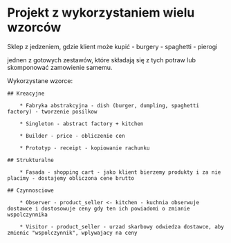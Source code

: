 # Projekt z wykorzystaniem wielu wzorców  

Sklep z jedzeniem, gdzie klient może kupić 
    - burgery
    - spaghetti
    - pierogi

jednen z gotowych zestawów, które składają się z tych potraw lub skomponować zamowienie samemu.

 Wykorzystane wzorce:

    ## Kreacyjne

        * Fabryka abstrakcyjna - dish (burger, dumpling, spaghetti factory) - tworzenie posilkow

        * Singleton - abstract factory + kitchen

        * Builder - price - obliczenie cen

        * Prototyp - receipt - kopiowanie rachunku
    
    ## Strukturalne

        * Fasada - shopping cart - jako klient bierzemy produkty i za nie placimy - dostajemy obliczona cene brutto

    ## Czynnosciowe 

        * Observer - product_seller <- kitchen - kuchnia obserwuje dostawce i dostosowuje ceny gdy ten ich powiadomi o zmianie wspolczynnika

        * Visitor - product_seller - urzad skarbowy odwiedza dostawce, aby zmienic "wspolczynnik", wplywajacy na ceny

